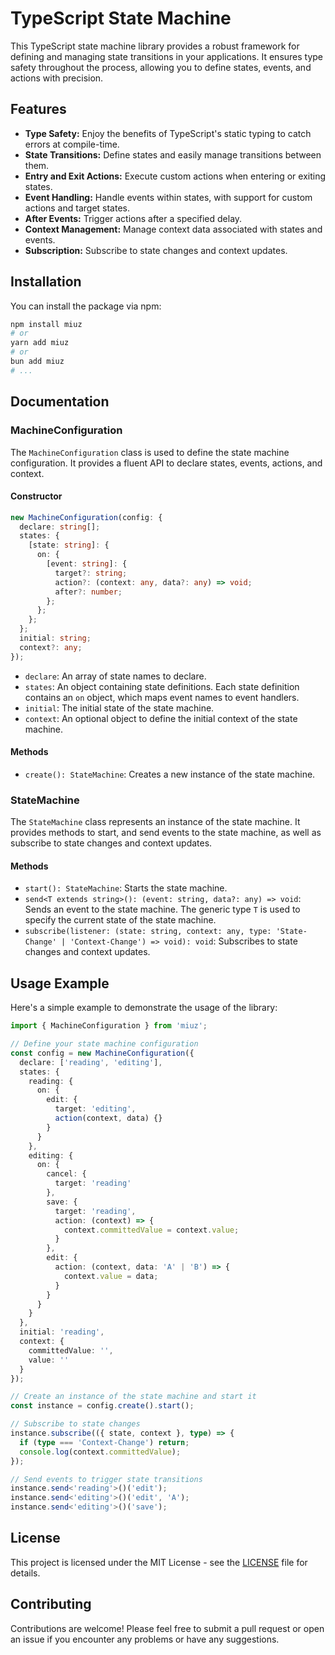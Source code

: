 # TypeScript State Machine

This TypeScript state machine library provides a robust framework for defining and managing state transitions in your applications. It ensures type safety throughout the process, allowing you to define states, events, and actions with precision.

## Features

- **Type Safety:** Enjoy the benefits of TypeScript's static typing to catch errors at compile-time.
- **State Transitions:** Define states and easily manage transitions between them.
- **Entry and Exit Actions:** Execute custom actions when entering or exiting states.
- **Event Handling:** Handle events within states, with support for custom actions and target states.
- **After Events:** Trigger actions after a specified delay.
- **Context Management:** Manage context data associated with states and events.
- **Subscription:** Subscribe to state changes and context updates.

## Installation

You can install the package via npm:

```bash
npm install miuz
# or
yarn add miuz
# or
bun add miuz
# ...
```

## Documentation

### MachineConfiguration

The `MachineConfiguration` class is used to define the state machine configuration. It provides a fluent API to declare states, events, actions, and context.

#### Constructor

```typescript
new MachineConfiguration(config: {
  declare: string[];
  states: {
    [state: string]: {
      on: {
        [event: string]: {
          target?: string;
          action?: (context: any, data?: any) => void;
          after?: number;
        };
      };
    };
  };
  initial: string;
  context?: any;
});
```

- `declare`: An array of state names to declare.
- `states`: An object containing state definitions. Each state definition contains an `on` object, which maps event names to event handlers.
- `initial`: The initial state of the state machine.
- `context`: An optional object to define the initial context of the state machine.

#### Methods

- `create(): StateMachine`: Creates a new instance of the state machine.

### StateMachine

The `StateMachine` class represents an instance of the state machine. It provides methods to start, and send events to the state machine, as well as subscribe to state changes and context updates.

#### Methods

- `start(): StateMachine`: Starts the state machine.
- `send<T extends string>(): (event: string, data?: any) => void`: Sends an event to the state machine. The generic type `T` is used to specify the current state of the state machine.
- `subscribe(listener: (state: string, context: any, type: 'State-Change' | 'Context-Change') => void): void`: Subscribes to state changes and context updates.

## Usage Example

Here's a simple example to demonstrate the usage of the library:

```typescript
import { MachineConfiguration } from 'miuz';

// Define your state machine configuration
const config = new MachineConfiguration({
  declare: ['reading', 'editing'],
  states: {
    reading: {
      on: {
        edit: {
          target: 'editing',
          action(context, data) {}
        }
      }
    },
    editing: {
      on: {
        cancel: {
          target: 'reading'
        },
        save: {
          target: 'reading',
          action: (context) => {
            context.committedValue = context.value;
          }
        },
        edit: {
          action: (context, data: 'A' | 'B') => {
            context.value = data;
          }
        }
      }
    }
  },
  initial: 'reading',
  context: {
    committedValue: '',
    value: ''
  }
});

// Create an instance of the state machine and start it
const instance = config.create().start();

// Subscribe to state changes
instance.subscribe(({ state, context }, type) => {
  if (type === 'Context-Change') return;
  console.log(context.committedValue);
});

// Send events to trigger state transitions
instance.send<'reading'>()('edit');
instance.send<'editing'>()('edit', 'A');
instance.send<'editing'>()('save');
```

## License

This project is licensed under the MIT License - see the [LICENSE](LICENSE) file for details.

## Contributing

Contributions are welcome! Please feel free to submit a pull request or open an issue if you encounter any problems or have any suggestions.
